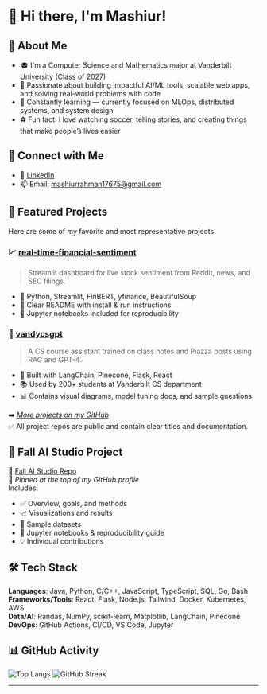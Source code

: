 # 👋 Hi there, I'm Mashiur!

## 🚀 About Me

- 🎓 I'm a Computer Science and Mathematics major at Vanderbilt University (Class of 2027)
- 🤖 Passionate about building impactful AI/ML tools, scalable web apps, and solving real-world problems with code
- 🌱 Constantly learning — currently focused on MLOps, distributed systems, and system design
- ⚽ Fun fact: I love watching soccer, telling stories, and creating things that make people’s lives easier

## 🔗 Connect with Me

- 💼 [LinkedIn](https://www.linkedin.com/in/mashter/)
- 📫 Email: mashiurrahman17675@gmail.com


## 📌 Featured Projects

Here are some of my favorite and most representative projects:

### 📈 [real-time-financial-sentiment](https://github.com/mashcodes10/real-time-financial-sentiment)
> Streamlit dashboard for live stock sentiment from Reddit, news, and SEC filings.

- 🧰 Python, Streamlit, FinBERT, yfinance, BeautifulSoup
- 📄 Clear README with install & run instructions
- 📑 Jupyter notebooks included for reproducibility

### 💬 [vandycsgpt](https://github.com/mashcodes10/vandycsgpt)
> A CS course assistant trained on class notes and Piazza posts using RAG and GPT-4.

- 🔧 Built with LangChain, Pinecone, Flask, React
- 📚 Used by 200+ students at Vanderbilt CS department
- 📊 Contains visual diagrams, model tuning docs, and sample questions

➡️ *[More projects on my GitHub](https://github.com/mashcodes10?tab=repositories)*  
✅ All project repos are public and contain clear titles and documentation.

## 📂 Fall AI Studio Project

🔗 [Fall AI Studio Repo](https://github.com/mashcodes10/airbnb-price-prediction)  
📌 *Pinned at the top of my GitHub profile*  
Includes:
- ✅ Overview, goals, and methods
- 📈 Visualizations and results
- 🧪 Sample datasets
- 📘 Jupyter notebooks & reproducibility guide
- 💡 Individual contributions

## 🛠️ Tech Stack

**Languages**: Java, Python, C/C++, JavaScript, TypeScript, SQL, Go, Bash  
**Frameworks/Tools**: React, Flask, Node.js, Tailwind, Docker, Kubernetes, AWS  
**Data/AI**: Pandas, NumPy, scikit-learn, Matplotlib, LangChain, Pinecone  
**DevOps**: GitHub Actions, CI/CD, VS Code, Jupyter

## 📊 GitHub Activity

![Top Langs](https://github-readme-stats.vercel.app/api/top-langs/?username=mashcodes10&layout=compact)
![GitHub Streak](https://streak-stats.demolab.com?user=mashcodes10)

---


